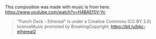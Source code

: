 This composition was made with music is from here: https://www.youtube.com/watch?v=H4BAEf5V-Yc

> "Punch Deck - Ethereal" is under a Creative Commons (CC BY 3.0) licenseMusic promoted by BreakingCopyright: https://bit.ly/bkc-ethereal2